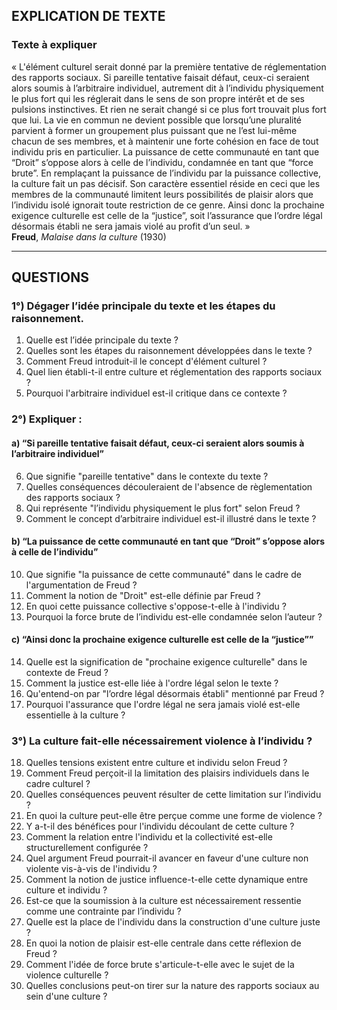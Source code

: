 ## EXPLICATION DE TEXTE

### Texte à expliquer
« L'élément culturel serait donné par la première tentative de réglementation des rapports sociaux. Si pareille tentative faisait défaut, ceux-ci seraient alors soumis à l’arbitraire individuel, autrement dit à l’individu physiquement le plus fort qui les réglerait dans le sens de son propre intérêt et de ses pulsions instinctives. Et rien ne serait changé si ce plus fort trouvait plus fort que lui. La vie en commun ne devient possible que lorsqu’une pluralité parvient à former un groupement plus puissant que ne l’est lui-même chacun de ses membres, et à maintenir une forte cohésion en face de tout individu pris en particulier. La puissance de cette communauté en tant que “Droit” s’oppose alors à celle de l’individu, condamnée en tant que “force brute”. En remplaçant la puissance de l’individu par la puissance collective, la culture fait un pas décisif. Son caractère essentiel réside en ceci que les membres de la communauté limitent leurs possibilités de plaisir alors que l’individu isolé ignorait toute restriction de ce genre. Ainsi donc la prochaine exigence culturelle est celle de la “justice”, soit l’assurance que l’ordre légal désormais établi ne sera jamais violé au profit d’un seul. »  
**Freud**, *Malaise dans la culture* (1930)

---

## QUESTIONS

### 1°) Dégager l’idée principale du texte et les étapes du raisonnement.
1. Quelle est l’idée principale du texte ?
2. Quelles sont les étapes du raisonnement développées dans le texte ?
3. Comment Freud introduit-il le concept d'élément culturel ?
4. Quel lien établi-t-il entre culture et réglementation des rapports sociaux ?
5. Pourquoi l'arbitraire individuel est-il critique dans ce contexte ?

### 2°) Expliquer :
#### a) “Si pareille tentative faisait défaut, ceux-ci seraient alors soumis à l’arbitraire individuel”
6. Que signifie "pareille tentative" dans le contexte du texte ?
7. Quelles conséquences découleraient de l'absence de règlementation des rapports sociaux ?
8. Qui représente "l’individu physiquement le plus fort" selon Freud ?
9. Comment le concept d’arbitraire individuel est-il illustré dans le texte ?

#### b) “La puissance de cette communauté en tant que “Droit” s’oppose alors à celle de l’individu”
10. Que signifie "la puissance de cette communauté" dans le cadre de l'argumentation de Freud ?
11. Comment la notion de "Droit" est-elle définie par Freud ?
12. En quoi cette puissance collective s'oppose-t-elle à l'individu ?
13. Pourquoi la force brute de l’individu est-elle condamnée selon l’auteur ?

#### c) “Ainsi donc la prochaine exigence culturelle est celle de la “justice””
14. Quelle est la signification de "prochaine exigence culturelle" dans le contexte de Freud ?
15. Comment la justice est-elle liée à l'ordre légal selon le texte ?
16. Qu'entend-on par "l’ordre légal désormais établi" mentionné par Freud ?
17. Pourquoi l'assurance que l'ordre légal ne sera jamais violé est-elle essentielle à la culture ?

### 3°) La culture fait-elle nécessairement violence à l’individu ?
18. Quelles tensions existent entre culture et individu selon Freud ?
19. Comment Freud perçoit-il la limitation des plaisirs individuels dans le cadre culturel ?
20. Quelles conséquences peuvent résulter de cette limitation sur l’individu ?
21. En quoi la culture peut-elle être perçue comme une forme de violence ?
22. Y a-t-il des bénéfices pour l'individu découlant de cette culture ?
23. Comment la relation entre l'individu et la collectivité est-elle structurellement configurée ?
24. Quel argument Freud pourrait-il avancer en faveur d'une culture non violente vis-à-vis de l'individu ?
25. Comment la notion de justice influence-t-elle cette dynamique entre culture et individu ?
26. Est-ce que la soumission à la culture est nécessairement ressentie comme une contrainte par l’individu ?
27. Quelle est la place de l'individu dans la construction d'une culture juste ?
28. En quoi la notion de plaisir est-elle centrale dans cette réflexion de Freud ?
29. Comment l'idée de force brute s'articule-t-elle avec le sujet de la violence culturelle ?
30. Quelles conclusions peut-on tirer sur la nature des rapports sociaux au sein d'une culture ?